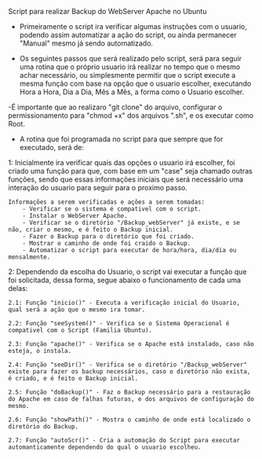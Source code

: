 Script para realizar Backup do WebServer Apache no Ubuntu

- Primeiramente o script ira verificar algumas instruções com o usuario, podendo assim automatizar a ação do script, ou ainda permanecer "Manual" mesmo já sendo automatizado.

- Os seguintes passos que será realizado pelo script, será para seguir uma rotina que o próprio usuario irá realizar no tempo que o mesmo achar necessário, ou simplesmente permitir que o script execute a mesma função com base na opção que o usuario escolher, executando Hora a Hora, Dia a Dia, Mês a Mês, a forma como o Usuario escolher.

-É importante que ao realizaro "git clone" do arquivo, configurar o permissionamento para "chmod +x" dos arquivos ".sh", e os executar como Root. 

- A rotina que foi programada no script para que sempre que for executado, será de:

1: Inicialmente ira verificar quais das opções o usuario irá escolher, foi criado uma função para que, com base em um "case" seja chamado outras funções, sendo que essas informações iniciais que será necessário uma interação do usuario para seguir para o proximo passo.

    Informações a serem verificadas e ações a serem tomadas:
        - Verificar se o sistema é compativel com o script.
        - Instalar o WebServer Apache.
        - Verificar se o diretório "/Backup_webServer" já existe, e se não, criar o mesmo, e é feito o Backup inicial.
        - Fazer o Backup para o diretório que foi criado.
        - Mostrar o caminho de onde foi craido o Backup.
        - Automatizar o script para executar de hora/hora, dia/dia ou mensalmente. 

2: Dependendo da escolha do Usuario, o script vai executar a função que foi solicitada, dessa forma, segue abaixo o funcionamento de cada uma delas: 

    2.1: Função "inicio()" - Executa a verificação inicial do Usuario, qual será a ação que o mesmo ira tomar.

    2.2: Função "seeSystem()" - Verifica se o Sistema Operacional é compativel com o Script (Familia Ubuntu).

    2.3: Função "apache()" - Verifica se o Apache está instalado, caso não esteja, o instala.

    2.4: Função "seeDir()" - Verifica se o diretório "/Backup_webServer" existe para fazer os backup necessários, caso o diretório não exista, é criado, e é feito o Backup inicial.

    2.5: Função "doBackup()" - Faz o Backup necessário para a restauração do Apache em caso de falhas futuras, e dos arquivos de configuração do mesmo.

    2.6: Função "showPath()" - Mostra o caminho de onde está localizado o diretório do Backup.

    2.7: Função "autoScr()" - Cria a automação do Script para executar automanticamente dependendo do qual o usuario escolheu.

